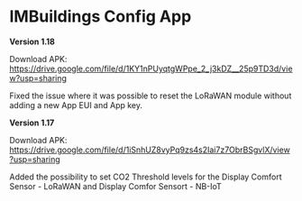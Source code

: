 # IMBuildings Config App

**Version 1.18**

Download APK: https://drive.google.com/file/d/1KY1nPUyqtgWPpe_2_j3kDZ__25p9TD3d/view?usp=sharing

Fixed the issue where it was possible to reset the LoRaWAN module without adding a new App EUI and App key.


**Version 1.17**

Download APK: https://drive.google.com/file/d/1iSnhUZ8vyPq9zs4s2Iai7z7ObrBSgvlX/view?usp=sharing

Added the possibility to set CO2 Threshold levels for the Display Comfort Sensor - LoRaWAN and Display Comfor Sensort - NB-IoT
